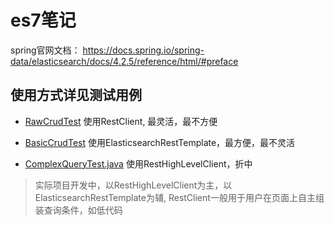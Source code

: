 # es7笔记
spring官网文档： https://docs.spring.io/spring-data/elasticsearch/docs/4.2.5/reference/html/#preface

## 使用方式详见测试用例

- [RawCrudTest](src/test/java/com/my/es/demo/test/RawCrudTest.java) 使用RestClient, 最灵活，最不方便

- [BasicCrudTest](src/test/java/com/my/es/demo/test/BasicCrudTest.java) 使用ElasticsearchRestTemplate，最方便，最不灵活

- [ComplexQueryTest.java](src/test/java/com/my/es/demo/test/ComplexQueryTest.java) 使用RestHighLevelClient，折中

> 实际项目开发中，以RestHighLevelClient为主，以ElasticsearchRestTemplate为辅, RestClient一般用于用户在页面上自主组装查询条件，如低代码
